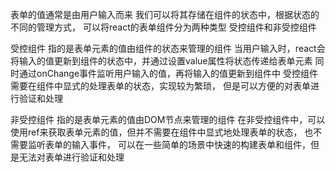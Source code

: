 
表单的值通常是由用户输入而来
我们可以将其存储在组件的状态中，根据状态的不同的管理方式，
可以将react的表单组件分为两种类型
受控组件和非受控组件



受控组件
指的是表单元素的值由组件的状态来管理的组件
当用户输入时，react会将输入的值更新到组件的状态中，并通过设置value属性将状态传递给表单元素
同时通过onChange事件监听用户输入的值，再将输入的值更新到组件中
受控组件需要在组件中显式的处理表单的状态，实现较为繁琐，
但是可以方便的对表单进行验证和处理




非受控组件
指的是表单元素的值由DOM节点来管理的组件
在非受控组件中，可以使用ref来获取表单元素的值，但并不需要在组件中显式地处理表单的状态，
也不需要监听表单的输入事件，
可以在一些简单的场景中快速的构建表单和组件，但是无法对表单进行验证和处理